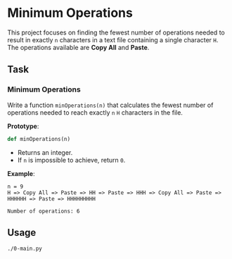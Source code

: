 
# Minimum Operations

This project focuses on finding the fewest number of operations needed to result in exactly `n` characters in a text file containing a single character `H`. The operations available are **Copy All** and **Paste**.

## Task

### Minimum Operations

Write a function `minOperations(n)` that calculates the fewest number of operations needed to reach exactly `n` `H` characters in the file.

**Prototype**:
```python
def minOperations(n)
```

- Returns an integer.
- If `n` is impossible to achieve, return `0`.

**Example**:
```
n = 9
H => Copy All => Paste => HH => Paste => HHH => Copy All => Paste => HHHHHH => Paste => HHHHHHHHH

Number of operations: 6
```

## Usage

```bash
./0-main.py
```
